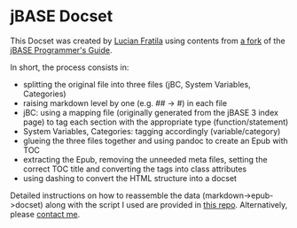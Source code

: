 jBASE Docset
=======================

This Docset was created by [Lucian Fratila](https://www.bnksys.com) using contents from [a fork](https://github.com/lucianf/jbc-language) of the [jBASE Programmer's Guide](https://github.com/temenostech/jbc-language).

In short, the process consists in:
- splitting the original file into three files (jBC, System Variables, Categories)
- raising markdown level by one (e.g. ## -> #) in each file
- jBC: using a mapping file (originally generated from the jBASE 3 index page) to tag each section with the appropriate type (function/statement)
- System Variables, Categories: tagging accordingly (variable/category)
- glueing the three files together and using pandoc to create an Epub with TOC
- extracting the Epub, removing the unneeded meta files, setting the correct TOC title and converting the tags into class attributes
- using dashing to convert the HTML structure into a docset

Detailed instructions on how to reassemble the data (markdown->epub->docset) along with the script I used are provided in [this repo](https://github.com/lucianf/dash-docset-jbase).  Alternatively, please [contact me](https://github.com/lucianf).
